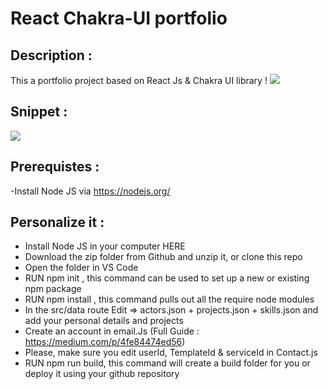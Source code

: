 # React Chakra-UI portfolio

## Description :

This a portfolio project based on React Js & Chakra UI library !
<img src="https://jehojeho762532088.netlify.app/images/graphql.png" /> 

## Snippet :

<img src="https://jehojeho762532088.netlify.app/images/graphql.png" /> 

## Prerequistes :

-Install Node JS via https://nodejs.org/

## Personalize it :

- Install Node JS in your computer HERE
- Download the zip folder from Github and unzip it, or clone this repo
- Open the folder in VS Code
- RUN npm init , this command can be used to set up a new or existing npm package
- RUN npm install , this command pulls out all the require node modules
- In the src/data route Edit => actors.json + projects.json + skills.json and add your personal details and projects
- Create an account in email.Js (Full Guide : https://medium.com/p/4fe84474ed56)
- Please, make sure you edit userId, TemplateId & serviceId in Contact.js
- RUN npm run build, this command will create a build folder for you or deploy it using your github repository
